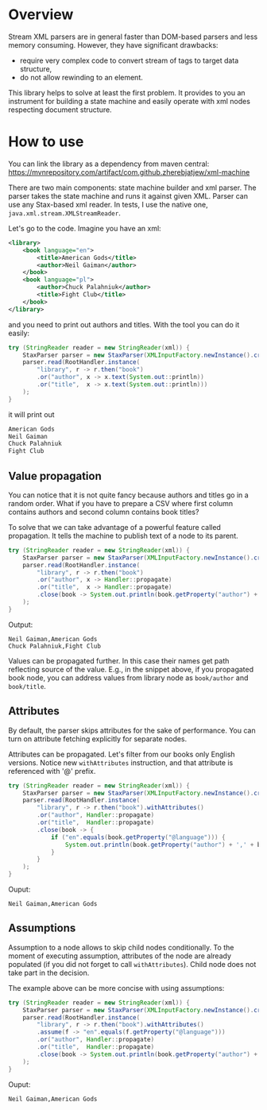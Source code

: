 Overview
========

Stream XML parsers are in general faster than DOM-based parsers and less memory consuming.
However, they have significant drawbacks:
  * require very complex code to convert stream of tags to target data structure,
  * do not allow rewinding to an element.
  
This library helps to solve at least the first problem.
It provides to you an instrument for building a state machine
and easily operate with xml nodes respecting document structure.


How to use
==========
You can link the library as a dependency from maven central: https://mvnrepository.com/artifact/com.github.zherebjatjew/xml-machine

There are two main components: state machine builder and xml parser.
The parser takes the state machine and runs it against given XML.
Parser can use any Stax-based xml reader. In tests, I use the native one,
`java.xml.stream.XMLStreamReader`.

Let's go to the code. Imagine you have an xml:
```xml
<library>
    <book language="en">
        <title>American Gods</title>
        <author>Neil Gaiman</author>
    </book>
    <book language="pl">
        <author>Chuck Palahniuk</author>
        <title>Fight Club</title>
    </book>
</library>
```
and you need to print out authors and titles. With the tool
you can do it easily:
```java
try (StringReader reader = new StringReader(xml)) {
    StaxParser parser = new StaxParser(XMLInputFactory.newInstance().createXMLStreamReader(reader));
    parser.read(RootHandler.instance(
        "library", r -> r.then("book")
        .or("author", x -> x.text(System.out::println))
        .or("title",  x -> x.text(System.out::println)))
    );
}

```
it will print out
```bash
American Gods
Neil Gaiman
Chuck Palahniuk
Fight Club
```

Value propagation
---

You can notice that it is not quite fancy because authors and titles go in a random order.
What if you have to prepare a CSV where first column contains authors and second column
contains book titles?

To solve that we can take advantage of a powerful feature called propagation.
It tells the machine to publish text of a node to its parent.
```java
try (StringReader reader = new StringReader(xml)) {
    StaxParser parser = new StaxParser(XMLInputFactory.newInstance().createXMLStreamReader(reader));
    parser.read(RootHandler.instance(
        "library", r -> r.then("book")
        .or("author", x -> Handler::propagate)
        .or("title",  x -> Handler::propagate)
        .close(book -> System.out.println(book.getProperty("author") + ',' + book.getProperty("title"))))
    );
}
```
Output:
```text
Neil Gaiman,American Gods
Chuck Palahniuk,Fight Club
```
Values can be propagated further. In this case their names get path reflecting source of the value.
E.g., in the snippet above, if you propagated book node, you can address values from library node
as `book/author` and `book/title`.


Attributes
---

By default, the parser skips attributes for the sake of performance. You can turn on attribute fetching
explicitly for separate nodes.

Attributes can be propagated. Let's filter from our books only English versions. Notice
new `withAttributes` instruction, and that attribute is referenced with '@' prefix.

```java
try (StringReader reader = new StringReader(xml)) {
    StaxParser parser = new StaxParser(XMLInputFactory.newInstance().createXMLStreamReader(reader));
    parser.read(RootHandler.instance(
        "library", r -> r.then("book").withAttributes()
        .or("author", Handler::propagate)
        .or("title",  Handler::propagate)
        .close(book -> {
            if ("en".equals(book.getProperty("@language"))) {
                System.out.println(book.getProperty("author") + ',' + book.getProperty("title"))))
            }
        }
    );
}
``` 
Ouput:
```text
Neil Gaiman,American Gods
```

Assumptions
---
Assumption to a node allows to skip child nodes conditionally. To the moment of executing assumption,
attributes of the node are already populated (if you did not forget to call `withAttributes`).
Child node does not take part in the decision.

The example above can be more concise with using assumptions:
```java
try (StringReader reader = new StringReader(xml)) {
    StaxParser parser = new StaxParser(XMLInputFactory.newInstance().createXMLStreamReader(reader));
    parser.read(RootHandler.instance(
        "library", r -> r.then("book").withAttributes()
        .assume(f -> "en".equals(f.getProperty("@language")))
        .or("author", Handler::propagate)
        .or("title",  Handler::propagate)
        .close(book -> System.out.println(book.getProperty("author") + ',' + book.getProperty("title"))))
    );
}
``` 
Ouput:
```text
Neil Gaiman,American Gods
